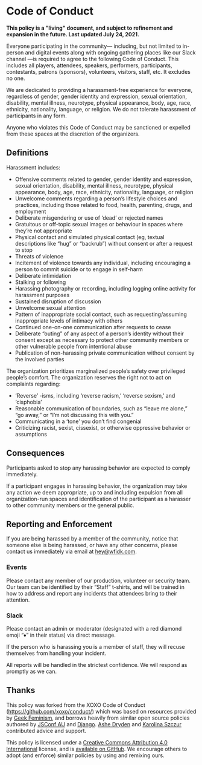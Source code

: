 # Code of Conduct

**This policy is a "living" document, and subject to refinement and expansion in the future. Last updated July 24, 2021.**

Everyone participating in the community— including, but not limited to in-person and digital events along with ongoing gathering places like our Slack channel —is required to agree to the following Code of Conduct. This includes all players, attendees, speakers, performers, participants, contestants, patrons (sponsors), volunteers, visitors, staff, etc. It excludes no one.

We are dedicated to providing a harassment-free experience for everyone, regardless of gender, gender identity and expression, sexual orientation, disability, mental illness, neurotype, physical appearance, body, age, race, ethnicity, nationality, language, or religion. We do not tolerate harassment of participants in any form.

Anyone who violates this Code of Conduct may be sanctioned or expelled from these spaces at the discretion of the organizers.

## Definitions

Harassment includes:

* Offensive comments related to gender, gender identity and expression, sexual orientation, disability, mental illness, neurotype, physical appearance, body, age, race, ethnicity, nationality, language, or religion
* Unwelcome comments regarding a person’s lifestyle choices and practices, including those related to food, health, parenting, drugs, and employment
* Deliberate misgendering or use of ‘dead’ or rejected names
* Gratuitous or off-topic sexual images or behaviour in spaces where they’re not appropriate
* Physical contact and simulated physical contact (eg, textual descriptions like “hug” or “backrub”) without consent or after a request to stop
* Threats of violence
* Incitement of violence towards any individual, including encouraging a person to commit suicide or to engage in self-harm
* Deliberate intimidation
* Stalking or following
* Harassing photography or recording, including logging online activity for harassment purposes
* Sustained disruption of discussion
* Unwelcome sexual attention
* Pattern of inappropriate social contact, such as requesting/assuming inappropriate levels of intimacy with others
* Continued one-on-one communication after requests to cease
* Deliberate “outing” of any aspect of a person’s identity without their consent except as necessary to protect other community members or other vulnerable people from intentional abuse
* Publication of non-harassing private communication without consent by the involved parties

The organization prioritizes marginalized people’s safety over privileged people’s comfort. The organization reserves the right not to act on complaints regarding:

* ‘Reverse’ -isms, including ‘reverse racism,’ ‘reverse sexism,’ and ‘cisphobia’
* Reasonable communication of boundaries, such as “leave me alone,” “go away,” or “I’m not discussing this with you.”
* Communicating in a ‘tone’ you don’t find congenial
* Criticizing racist, sexist, cissexist, or otherwise oppressive behavior or assumptions

## Consequences

Participants asked to stop any harassing behavior are expected to comply immediately.

If a participant engages in harassing behavior, the organization may take any action we deem appropriate, up to and including expulsion from all organization-run spaces and identification of the participant as a harasser to other community members or the general public.

## Reporting and Enforcement
If you are being harassed by a member of the community, notice that someone else is being harassed, or have any other concerns, please contact us immediately via email at [hey@wfidk.com](mailto:hey@wfidk.com).

### Events

Please contact any member of our production, volunteer or security team. Our team can be identified by their “Staff” t-shirts, and will be trained in how to address and report any incidents that attendees bring to their attention.

### Slack

Please contact an admin or moderator (designated with a red diamond emoji “♦️” in their status) via direct message.

If the person who is harassing you is a member of staff, they will recuse themselves from handling your incident. 

All reports will be handled in the strictest confidence. We will respond as promptly as we can.

## Thanks

This policy was forked from the XOXO Code of Conduct (https://github.com/xoxo/conduct/) which was based on resources provided by [Geek Feminism](https://geekfeminism.org/about/code-of-conduct/), and borrows heavily from similar open source policies authored by [JSConf AU](https://2018.jsconfau.com/code-of-conduct) and [Django](https://www.djangoproject.com/conduct/).
[Ashe Dryden](https://www.ashedryden.com/) and [Karolina Szczur](https://thefox.is/) contributed advice and support.

This policy is licensed under a [Creative Commons Attribution 4.0 International](https://creativecommons.org/licenses/by/4.0/) license, and is [available on GitHub](https://github.com/alw/conduct). We encourage others to adopt (and enforce) similar policies by using and remixing ours.
